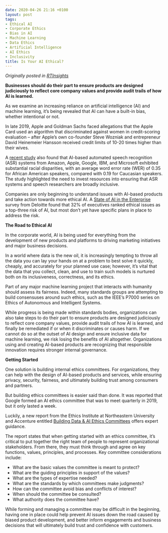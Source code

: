 ```yaml
---
date: 2020-04-26 21:16 +0100
layout: post
tags:
- Ethical AI
- Corporate Ethics
- Bias in AI
- Machine Learning
- Data Ethics
- Artificial Intelligence
- AI Ethics
- Inclusivity
title: Is Your AI Ethical?
---
```



_Originally posted in [RTInsights](https://www.rtinsights.com/is-your-ai-ethical/)_

**Businesses should do their part to ensure products are  designed judiciously to reflect core company values and provide audit  trails of how AI is learned.**

As we examine an increasing reliance on artificial intelligence (AI) and machine learning, it’s being revealed that AI can have a built-in bias, whether intentional or not.

In late 2019, Apple and Goldman Sachs faced allegations that the Apple Card used an algorithm that discriminated against women in credit-scoring evaluation – after Apple’s own co-founder Steve Wozniak and entrepreneur David Heinemeier Hansson received credit limits of 10-20 times higher than their wives.

A [recent study](https://www.pnas.org/content/early/2020/03/17/1915768117) also found that AI-based automated speech recognition (ASR) systems from Amazon, Apple, Google, IBM, and Microsoft exhibited substantial racial disparities, with an average word error rate (WER) of 0.35 for African American speakers, compared with 0.19 for Caucasian speakers. The study highlighted the need to invest resources into ensuring that ASR systems and speech researchers are broadly inclusive. 

Companies are only beginning to understand issues with AI-based products and take action towards more ethical AI. A [State of AI in the Enterprise](https://www2.deloitte.com/us/en/insights/focus/cognitive-technologies/state-of-ai-and-intelligent-automation-in-business-survey.html) survey from Deloitte found that 32% of executives ranked ethical issues as a top-three risk of AI, but most don’t yet have specific plans in place to address the risk.

**The Road to Ethical AI**

In the corporate world, AI is being used for everything from the development of new products and platforms to driving marketing initiatives and major business decisions. 

In a world where data is the new oil, it is increasingly tempting to throw all the data you can lay your hands on at a problem to best solve it quickly, cheaply, and accurately for your planned use case; however, it’s vital that the data that you collect, clean, and use to train such models is nurtured both on its inclusiveness, correctness, and its ethics.

Part of any major machine learning project that interacts with humanity should assess its fairness. Indeed, many standards groups are attempting to build consensuses around such ethics, such as the IEEE’s P7000 series on Ethics of Autonomous and Intelligent Systems.

While progress is being made within standards bodies, organizations can also take steps to do their part to ensure products are designed judiciously to reflect core company values, provide audit trails of how AI is learned, and finally be remediated if or when it discriminates or causes harm. If we cannot do so at the outset of AI design and ensure inclusive data for machine learning, we risk losing the benefits of AI altogether. Organizations using and creating AI-based products are recognizing that responsible innovation requires stronger internal governance.

**Getting Started**

One solution is building internal ethics committees. For organizations, they can help with the design of AI-based products and services, while ensuring privacy, security, fairness, and ultimately building trust among consumers and partners.

But building ethics committees is easier said than done. It was reported that Google formed an AI ethics committee that was to meet quarterly in 2019, but it only lasted a week.

Luckily, a new report from the Ethics Institute at Northeastern University and Accenture entitled [Building Data & AI Ethics Committees](https://www.accenture.com/us-en/insights/software-platforms/building-data-ai-ethics-committees) offers expert guidance.

The report states that when getting started with an ethics committee, it’s critical to put together the right team of people to represent organizational stakeholders. From there, they must think through and agree on key functions, values, principles, and processes. Key committee considerations include:

- What are the basic values the committee is meant to protect?
- What are the guiding principles in support of the values?
- What are the types of expertise needed?
- What are the standards by which committees make judgments?
- How can the committee avoid bias and conflicts of interest? 
- When should the committee be consulted?
- What authority does the committee have?

While forming and managing a committee may be difficult in the beginning, having one in place could help prevent AI issues down the road caused by biased product development, and better inform engagements and business decisions that will ultimately build trust and confidence with customers.
